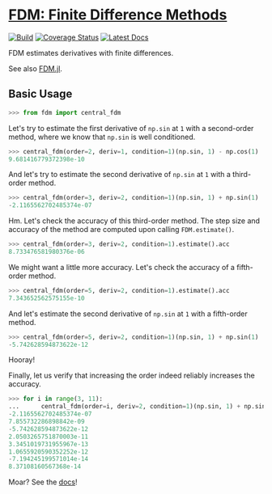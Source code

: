 # [FDM: Finite Difference Methods](http://github.com/wesselb/fdm)

[![Build](https://travis-ci.org/wesselb/fdm.svg?branch=master)](https://travis-ci.org/wesselb/fdm)
[![Coverage Status](https://coveralls.io/repos/github/wesselb/fdm/badge.svg?branch=master)](https://coveralls.io/github/wesselb/fdm?branch=master)
[![Latest Docs](https://img.shields.io/badge/docs-latest-blue.svg)](https://fdm-docs.readthedocs.io/en/latest)

FDM estimates derivatives with finite differences.

See also [FDM.jl](https://github.com/invenia/FDM.jl).

## Basic Usage
```python
>>> from fdm import central_fdm
```

Let's try to estimate the first derivative of `np.sin` at `1` with a 
second-order method, where we know that `np.sin` is well conditioned.

```python
>>> central_fdm(order=2, deriv=1, condition=1)(np.sin, 1) - np.cos(1)  
9.681416779372398e-10
```

And let's try to estimate the second derivative of `np.sin` at `1` with a 
third-order method.

```python
>>> central_fdm(order=3, deriv=2, condition=1)(np.sin, 1) + np.sin(1)  
-2.1165562702485374e-07
```

Hm.
Let's check the accuracy of this third-order method.
The step size and accuracy of the method are computed upon calling
`FDM.estimate()`.

```python
>>> central_fdm(order=3, deriv=2, condition=1).estimate().acc
8.733476581980376e-06
```

We might want a little more accuracy. Let's check the accuracy of a 
fifth-order method.

```python
>>> central_fdm(order=5, deriv=2, condition=1).estimate().acc
7.343652562575155e-10
```

And let's estimate the second derivative of `np.sin` at `1` with a 
fifth-order method.

```python
>>> central_fdm(order=5, deriv=2, condition=1)(np.sin, 1) + np.sin(1)   
-5.742628594873622e-12
```

Hooray!

Finally, let us verify that increasing the order indeed reliably increases 
the accuracy.

```python
>>> for i in range(3, 11):
...      central_fdm(order=i, deriv=2, condition=1)(np.sin, 1) + np.sin(1)
-2.1165562702485374e-07
7.855732286898842e-09
-5.742628594873622e-12
2.0503265751870003e-11
3.3451019731955967e-13
1.0655920590352252e-12
-7.194245199571014e-14
8.37108160567368e-14
```

Moar? See the [docs](https://fdm-docs.readthedocs.io/en/latest)!
